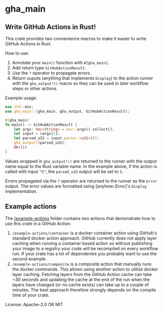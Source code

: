 # gha_main

## Write GitHub Actions in Rust!

This crate provides two convenience macros to make it easier to write
GitHub Actions in Rust.

How to use:
1. Annotate your `main()` function with `#[gha_main]`.
2. Add return type `GitHubActionResult`.
3. Use the `?` operator to propagate errors.
4. Return ouputs (anything that implements `Display`) to the action runner
with the `gha_output!()` macro so they can be used in later workflow steps
or other actions.

Example usage:
```rust
use std::env;
use gha_main::{gha_main, gha_output, GitHubActionResult};

#[gha_main]
fn main() -> GitHubActionResult {
    let args: Vec<String> = env::args().collect();
    let input = &args[1];
    let parsed_u32 = input.parse::<u32>()?;
    gha_output!(parsed_u32);
    Ok(())
}
```

Values wrapped in `gha_output!()` are returned to the runner with the
output name equal to the Rust variable name. In the example above,
if the action is called with input `"5"`, the `parsed_u32` output
will be set to `5`.

Errors propagated via the `?` operator are returned to the runner as the
`error` output. The error values are formatted using [anyhow::Error]'s
`Display` implementation.

## Example actions
The [/example-actions](https://github.com/avsaase/gha_main/tree/master/example-actions)
folder contains two actions that demonstrate how to use this crate in a
GitHub Action:
1. `/example-actions/container` is a docker container action using
GitHub's standard docker action approach. GitHub currently does not apply
layer caching when running a container based action so without publishing
your image to a registry your code will be recompiled on every workflow
run. If your crate has a lot of dependenies you probably want to use the
second example.
2. `/example-actions/composite` is a composite action that manually runs
the docker commands. This allows using another action to utilize docker
layer caching. Fetching layers from the GitHub Action cache can take ~30
seconds and updating the cache at the end of the run when the layers have
changed (or no cache exists) can take up to a couple of minutes. The best
approach therefore strongly depends on the compile time of your crate.

License: Apache-2.0 OR MIT
